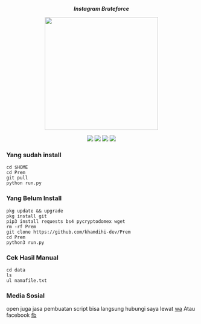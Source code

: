 <p align="center"><i><b>Instagram Bruteforce</i></b></p>
<p align="center"><img src="https://gifdb.com/images/high/glitching-hacker-hub-biwszmcveudzaori.gif" width="300"/></p>
<div align="center">
  <p>
    <img src="https://img.shields.io/badge/Author-KhamdihiDev-green?style=flat-square">
    <img src="https://img.shields.io/badge/Written%20In-Python-green?style=flat-square">
    <img src="https://img.shields.io/badge/Open%20Source-No-yellow?style=flat-square">
    <img src="https://img.shields.io/badge/Premium-Ya-green?style=flat-square">
  </p>
</div>

### Yang sudah install
    cd $HOME
    cd Prem
    git pull
    python run.py
    
### Yang Belum Install
    pkg update && upgrade
    pkg install git
    pip3 install requests bs4 pycryptodomex wget
    rm -rf Prem
    git clone https://github.com/khamdihi-dev/Prem
    cd Prem
    python3 run.py

### Cek Hasil Manual
    cd data
    ls
    ul namafile.txt
    
### Media Sosial
<p>open juga jasa pembuatan script bisa langsung hubungi saya lewat <a href="https://wa.me/+6285729416714">wa</a> Atau facebook
<a href="https://www.facebook.com/profile.php?id=100090703092541">fb</a></p>
